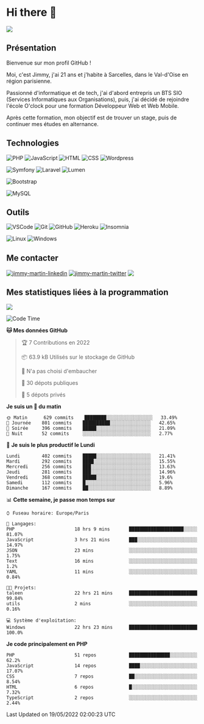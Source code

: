 # Hi there 👋

![](https://komarev.com/ghpvc/?username=jimmy-martin&color=1a1b27)

<!--
**jimmy-martin/jimmy-martin** is a ✨ _special_ ✨ repository because its `README.md` (this file) appears on your GitHub profile.

Here are some ideas to get you started:

- 🔭 I’m currently working on ...
- 🌱 I’m currently learning ...
- 👯 I’m looking to collaborate on ...
- 🤔 I’m looking for help with ...
- 💬 Ask me about ...
- 📫 How to reach me: ...
- 😄 Pronouns: ...
- ⚡ Fun fact: ...
-->

## Présentation

Bienvenue sur mon profil GitHub !

Moi, c'est Jimmy, j'ai 21 ans et j'habite à Sarcelles, dans le Val-d'Oise en région parisienne.

Passionné d'informatique et de tech, j'ai d'abord entrepris un BTS SIO (Services Informatiques aux Organisations), puis, j'ai décidé de rejoindre l'école O'clock pour une formation Développeur Web et Web Mobile.

Après cette formation, mon objectif est de trouver un stage, puis de continuer mes études en alternance.

## Technologies

<div>

![PHP](https://img.shields.io/badge/PHP-777BB4?style=for-the-badge&logo=php&logoColor=white) ![JavaScript](https://img.shields.io/badge/JavaScript-F7DF1E?style=for-the-badge&logo=javascript&logoColor=black) ![HTML](https://img.shields.io/badge/HTML-E34F26?style=for-the-badge&logo=html5&logoColor=white) ![CSS](https://img.shields.io/badge/CSS-1572B6?&style=for-the-badge&logo=css3&logoColor=white) ![Wordpress](https://img.shields.io/badge/WordPress-0078D6?style=for-the-badge&logo=wordpress&logoColor=white)

</div>
<div>

![Symfony](https://img.shields.io/badge/Symfony-092E20?style=for-the-badge&logo=symfony&logoColor=white) ![Laravel](https://img.shields.io/badge/Laravel-FF2D20?style=for-the-badge&logo=laravel&logoColor=white) ![Lumen](https://img.shields.io/badge/Lumen-FF2D20?style=for-the-badge&logo=lumen&logoColor=white)

</div>
<div>

![Bootstrap](https://img.shields.io/badge/Bootstrap-563D7C?style=for-the-badge&logo=bootstrap&logoColor=white)

</div>
<div>

![MySQL](https://img.shields.io/badge/MySQL-4479A1?style=for-the-badge&logo=mysql&logoColor=white)

</div>

## Outils

![VSCode](https://img.shields.io/badge/VSCode-007ACC?style=for-the-badge&logo=visual-studio-code&logoColor=white)
![Git](https://img.shields.io/badge/Git-F05032?style=for-the-badge&logo=git&logoColor=white)
![GitHub](https://img.shields.io/badge/GitHub-100000?style=for-the-badge&logo=github&logoColor=white)
![Heroku](https://img.shields.io/badge/Heroku-6762a6?style=for-the-badge&logo=heroku&logoColor=white)
![Insomnia](https://img.shields.io/badge/Insomnia-5600cd?style=for-the-badge&logo=insomnia&logoColor=white)

![Linux](https://img.shields.io/badge/Linux-FCC624?style=for-the-badge&logo=linux&logoColor=white)
![Windows](https://img.shields.io/badge/Windows-0078D6?style=for-the-badge&logo=windows&logoColor=white)

## Me contacter

<p>
<a href="https://www.linkedin.com/in/jimmy-martin-dev/" target="blank"><img align="center" src="https://img.shields.io/badge/-LinkedIn-0077B5?style=for-the-badge&logo=Linkedin&logoColor=white&link=https://www.linkedin.com/in/jimmy-martin-dev/" alt="jimmy-martin-linkedin"/></a>
<a href="https://twitter.com/jimmydev_" target="blank"><img align="center" src="https://img.shields.io/badge/-Twitter-1DA1F2?style=for-the-badge&logo=Twitter&logoColor=white&link=https://twitter.com/jimmydev_" alt="jimmy-martin-twitter"/></a>
 <a href="mailto:jimmy.martin952@gmail.com" target="blank"><img align="center" src="https://img.shields.io/badge/gmail-D14836?style=for-the-badge&logo=gmail&logoColor=white" /></a>
</p>

## Mes statistiques liées à la programmation

<a href="https://github-readme-stats.vercel.app/api/top-langs/?username=jimmy-martin&layout=compact">
  <img align="center" src="https://github-readme-stats.vercel.app/api/top-langs/?username=jimmy-martin&layout=compact"/>
</a>



<!--START_SECTION:waka-->
![Code Time](http://img.shields.io/badge/Code%20Time-891%20hrs%2032%20mins-blue)

**🐱 Mes données GitHub** 

> 🏆 7 Contributions en 2022
 > 
> 📦 63.9 kB Utilisés sur le stockage de GitHub 
 > 
> 🚫 N'a pas choisi d'embaucher
 > 
> 📜 30 dépots publiques 
 > 
> 🔑 5 dépots privés  
 > 
**Je suis un 🐤 du matin** 

```text
🌞 Matin      629 commits    ████████░░░░░░░░░░░░░░░░░   33.49% 
🌆 Journée    801 commits    ██████████░░░░░░░░░░░░░░░   42.65% 
🌃 Soirée     396 commits    █████░░░░░░░░░░░░░░░░░░░░   21.09% 
🌙 Nuit       52 commits     ░░░░░░░░░░░░░░░░░░░░░░░░░   2.77%

```
📅 **Je suis le plus productif le Lundi** 

```text
Lundi        402 commits    █████░░░░░░░░░░░░░░░░░░░░   21.41% 
Mardi        292 commits    ████░░░░░░░░░░░░░░░░░░░░░   15.55% 
Mercredi     256 commits    ███░░░░░░░░░░░░░░░░░░░░░░   13.63% 
Jeudi        281 commits    ███░░░░░░░░░░░░░░░░░░░░░░   14.96% 
Vendredi     368 commits    █████░░░░░░░░░░░░░░░░░░░░   19.6% 
Samedi       112 commits    █░░░░░░░░░░░░░░░░░░░░░░░░   5.96% 
Dimanche     167 commits    ██░░░░░░░░░░░░░░░░░░░░░░░   8.89%

```


📊 **Cette semaine, je passe mon temps sur** 

```text
⌚︎ Fuseau horaire: Europe/Paris

💬 Langages: 
PHP                      18 hrs 9 mins       ████████████████████░░░░░   81.07% 
JavaScript               3 hrs 21 mins       ███░░░░░░░░░░░░░░░░░░░░░░   14.97% 
JSON                     23 mins             ░░░░░░░░░░░░░░░░░░░░░░░░░   1.75% 
Text                     16 mins             ░░░░░░░░░░░░░░░░░░░░░░░░░   1.2% 
YAML                     11 mins             ░░░░░░░░░░░░░░░░░░░░░░░░░   0.84%

🐱‍💻 Projets: 
taleen                   22 hrs 21 mins      █████████████████████████   99.84% 
utils                    2 mins              ░░░░░░░░░░░░░░░░░░░░░░░░░   0.16%

💻 Système d'exploitation: 
Windows                  22 hrs 23 mins      █████████████████████████   100.0%

```

**Je code principalement en PHP** 

```text
PHP                      51 repos            ███████████████░░░░░░░░░░   62.2% 
JavaScript               14 repos            ████░░░░░░░░░░░░░░░░░░░░░   17.07% 
CSS                      7 repos             ██░░░░░░░░░░░░░░░░░░░░░░░   8.54% 
HTML                     6 repos             █░░░░░░░░░░░░░░░░░░░░░░░░   7.32% 
TypeScript               2 repos             ░░░░░░░░░░░░░░░░░░░░░░░░░   2.44%

```



 Last Updated on 19/05/2022 02:00:23 UTC
<!--END_SECTION:waka-->


